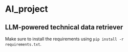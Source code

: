 # AI_project
## LLM-powered technical data retriever
 Make sure to install the requirements using `pip install -r requirements.txt`.
